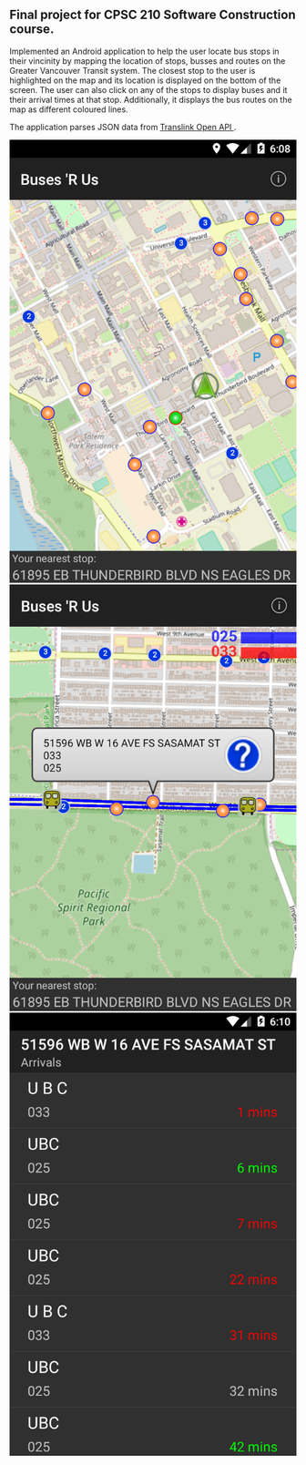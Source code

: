 ## Final project for CPSC 210 Software Construction course.

Implemented an Android application to help the user locate bus stops in their vincinity by mapping the location of stops, busses and routes on the Greater Vancouver Transit system. The closest stop to the user is highlighted on the map and its location is displayed on the bottom of the screen. The user can also click on any of the stops to display buses and it their arrival times at that stop. Additionally, it displays the bus routes on the map as different coloured lines.

The application parses JSON data from [Translink Open API ](https://developer.translink.ca/).

![Main Screen](https://github.com/agil98/BusesRUs/blob/master/Images/mainscreen.png) ![Bus Stop](https://github.com/agil98/BusesRUs/blob/master/Images/stop.png) ![Arrivals](https://github.com/agil98/BusesRUs/blob/master/Images/arrivals.png)
